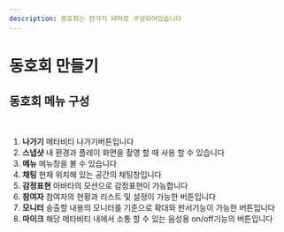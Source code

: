 ```yaml
---
description: 동호회는 한가지 테마로 구성되어있습니다
---
```


# 동호회 만들기

## 동호회 메뉴 구성&#x20;

<figure><img src="../../../../.gitbook/assets/스크린샷-2023-11-10-오후-5.15.55-(1).png" alt=""><figcaption></figcaption></figure>

1. **나가기** 메타비티 나가기버튼입니다
2. **스냅샷** 내 환경과 플레이 화면을 촬영 할 때 사용 할 수 있습니다
3. **메뉴** 메뉴창을 볼 수 있습니다
4. **채팅** 현재 위치해 있는 공간의 채팅창입니다
5. **감정표현** 아바타의 모션으로 감정표현이 가능합니다
6. **참여자** 참여자의 현황과 리스트 및 설정이 가능한 버튼입니다&#x20;
7. **모니터** 송출할 내용의 모니터를 기준으로 확대와 판서기능이 가능한 버튼입니다&#x20;
8. **마이크** 해당 메타비티 내에서 소통 할 수 있는 음성용 on/off기능의 버튼입니다&#x20;
